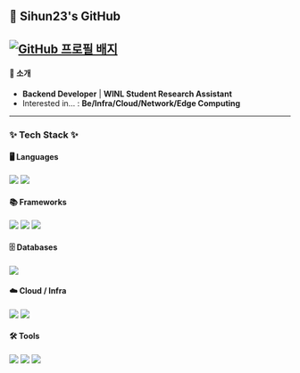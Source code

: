 ## 👋 Sihun23's GitHub

[![GitHub 프로필 배지](https://render.gitanimals.org/lines/Sihun23?pet-id=1)](https://github.com/devxb/gitanimals)
---
#### 🚀 소개
- **Backend Developer** | **WINL Student Research Assistant**
- Interested in... : **Be/Infra/Cloud/Network/Edge Computing**
---
### ✨ Tech Stack ✨

#### 🖥️ Languages
<p align="left"> 
  <img src="https://img.shields.io/badge/Java-007396?style=for-the-badge&logo=Java&logoColor=white"/> 
  <img src="https://img.shields.io/badge/C-A8B9CC?style=for-the-badge&logo=C&logoColor=white"/> 
</p>

#### 📚 Frameworks
<p align="left"> 
  <img src="https://img.shields.io/badge/Spring-6DB33F?style=for-the-badge&logo=Spring&logoColor=white"/> 
  <img src="https://img.shields.io/badge/Spring_Boot-6DB33F?style=for-the-badge&logo=Spring-Boot&logoColor=white"/> 
  <img src="https://img.shields.io/badge/FastAPI-009688?style=for-the-badge&logo=FastAPI&logoColor=white"/> 
</p>

#### 🗄️ Databases
<p align="left"> 
  <img src="https://img.shields.io/badge/MySQL-4479A1?style=for-the-badge&logo=MySQL&logoColor=white"/> 
</p>

#### ☁️ Cloud / Infra
<p align="left"> 
  <img src="https://img.shields.io/badge/AWS-232F3E?style=for-the-badge&logo=Amazon-AWS&logoColor=white"/> 
  <img src="https://img.shields.io/badge/Docker-2496ED?style=for-the-badge&logo=Docker&logoColor=white"/> 
</p>

#### 🛠️ Tools
<p align="left"> 
  <img src="https://img.shields.io/badge/Git-F05032?style=for-the-badge&logo=Git&logoColor=white"/> 
  <img src="https://img.shields.io/badge/GitHub-181717?style=for-the-badge&logo=GitHub&logoColor=white"/> 
  <img src="https://img.shields.io/badge/Postman-FF6C37?style=for-the-badge&logo=Postman&logoColor=white"/> 
  <img src="https://img.shields.io/badge/IntelliJ_IDEA-000000?style=for-the-badge&logo=IntelliJ-IDE_
